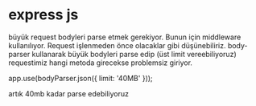 # express js

büyük request bodyleri parse etmek gerekiyor. Bunun için middleware kullanılıyor. Request işlenmeden önce olacaklar gibi düşünebiliriz. body-parser kullanarak büyük bodyleri parse edip (üst limit vereebiliyoruz) requestimiz hangi metoda girecekse problemsiz giriyor. 


app.use(bodyParser.json({ limit: '40MB' }));

artık 40mb kadar parse edebiliyoruz